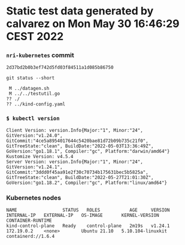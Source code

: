 # Static test data generated by calvarez on Mon May 30 16:46:29 CEST 2022

### `nri-kubernetes` commit
```
2d37bd2b0b3ef742d5fd03f84511a1d085b86750
```

`git status --short`

```
 M ../datagen.sh
 M ../../testutil.go
?? ./
?? ../kind-config.yaml
```

### `$ kubectl version`
```
Client Version: version.Info{Major:"1", Minor:"24", GitVersion:"v1.24.0", GitCommit:"4ce5a8954017644c5420bae81d72b09b735c21f0", GitTreeState:"clean", BuildDate:"2022-05-03T13:36:49Z", GoVersion:"go1.18.1", Compiler:"gc", Platform:"darwin/amd64"}
Kustomize Version: v4.5.4
Server Version: version.Info{Major:"1", Minor:"24", GitVersion:"v1.24.1", GitCommit:"3ddd0f45aa91e2f30c70734b175631bec5b5825a", GitTreeState:"clean", BuildDate:"2022-05-27T21:01:30Z", GoVersion:"go1.18.2", Compiler:"gc", Platform:"linux/amd64"}
```

### Kubernetes nodes
```
NAME                 STATUS   ROLES           AGE     VERSION   INTERNAL-IP   EXTERNAL-IP   OS-IMAGE       KERNEL-VERSION      CONTAINER-RUNTIME
kind-control-plane   Ready    control-plane   2m19s   v1.24.1   172.19.0.2    <none>        Ubuntu 21.10   5.10.104-linuxkit   containerd://1.6.4
```
